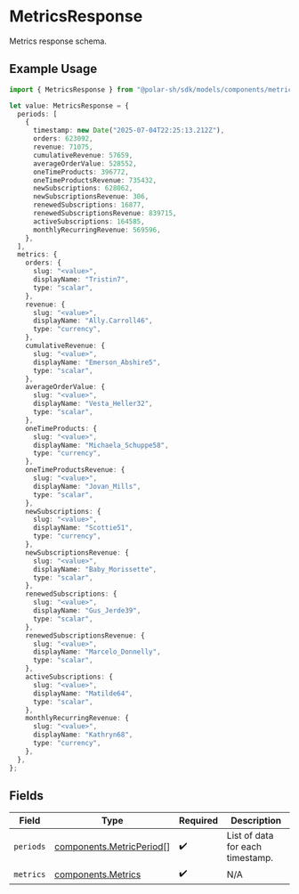 # MetricsResponse

Metrics response schema.

## Example Usage

```typescript
import { MetricsResponse } from "@polar-sh/sdk/models/components/metricsresponse.js";

let value: MetricsResponse = {
  periods: [
    {
      timestamp: new Date("2025-07-04T22:25:13.212Z"),
      orders: 623092,
      revenue: 71075,
      cumulativeRevenue: 57659,
      averageOrderValue: 528552,
      oneTimeProducts: 396772,
      oneTimeProductsRevenue: 735432,
      newSubscriptions: 628062,
      newSubscriptionsRevenue: 306,
      renewedSubscriptions: 16877,
      renewedSubscriptionsRevenue: 839715,
      activeSubscriptions: 164585,
      monthlyRecurringRevenue: 569596,
    },
  ],
  metrics: {
    orders: {
      slug: "<value>",
      displayName: "Tristin7",
      type: "scalar",
    },
    revenue: {
      slug: "<value>",
      displayName: "Ally.Carroll46",
      type: "currency",
    },
    cumulativeRevenue: {
      slug: "<value>",
      displayName: "Emerson_Abshire5",
      type: "scalar",
    },
    averageOrderValue: {
      slug: "<value>",
      displayName: "Vesta_Heller32",
      type: "scalar",
    },
    oneTimeProducts: {
      slug: "<value>",
      displayName: "Michaela_Schuppe58",
      type: "currency",
    },
    oneTimeProductsRevenue: {
      slug: "<value>",
      displayName: "Jovan_Mills",
      type: "scalar",
    },
    newSubscriptions: {
      slug: "<value>",
      displayName: "Scottie51",
      type: "currency",
    },
    newSubscriptionsRevenue: {
      slug: "<value>",
      displayName: "Baby_Morissette",
      type: "scalar",
    },
    renewedSubscriptions: {
      slug: "<value>",
      displayName: "Gus_Jerde39",
      type: "scalar",
    },
    renewedSubscriptionsRevenue: {
      slug: "<value>",
      displayName: "Marcelo_Donnelly",
      type: "scalar",
    },
    activeSubscriptions: {
      slug: "<value>",
      displayName: "Matilde64",
      type: "scalar",
    },
    monthlyRecurringRevenue: {
      slug: "<value>",
      displayName: "Kathryn68",
      type: "currency",
    },
  },
};
```

## Fields

| Field                                                                | Type                                                                 | Required                                                             | Description                                                          |
| -------------------------------------------------------------------- | -------------------------------------------------------------------- | -------------------------------------------------------------------- | -------------------------------------------------------------------- |
| `periods`                                                            | [components.MetricPeriod](../../models/components/metricperiod.md)[] | :heavy_check_mark:                                                   | List of data for each timestamp.                                     |
| `metrics`                                                            | [components.Metrics](../../models/components/metrics.md)             | :heavy_check_mark:                                                   | N/A                                                                  |